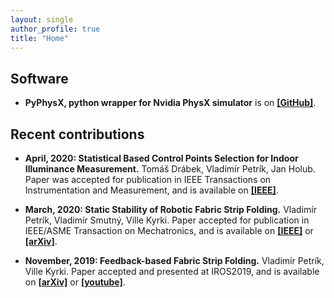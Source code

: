 ```yaml
---
layout: single
author_profile: true
title: "Home"
---
```


## Software
* **PyPhysX, python wrapper for Nvidia PhysX simulator** is on [**[GitHub]**](https://github.com/petrikvladimir/pyphysx).

## Recent contributions

* **April, 2020: Statistical Based Control Points Selection for Indoor Illuminance Measurement.**
    Tomáš Drábek, Vladimír Petrík, Jan Holub.
    Paper was accepted for publication in IEEE Transactions on Instrumentation and Measurement, and is available on 
    [**[IEEE]**](https://ieeexplore.ieee.org/stamp/stamp.jsp?arnumber=9066919).

* **March, 2020: Static Stability of Robotic Fabric Strip Folding.**
    Vladimír Petrík, Vladimír Smutný, Ville Kyrki.
    Paper accepted for publication in IEEE/ASME Transaction on Mechatronics, and is available on 
    [**[IEEE]**](https://ieeexplore.ieee.org/stamp/stamp.jsp?arnumber=9037109) or
    [**[arXiv]**](https://arxiv.org/abs/1902.11021).

* **November, 2019: Feedback-based Fabric Strip Folding.**
    Vladimír Petrík, Ville Kyrki.
    Paper accepted and presented at IROS2019, and is available on 
    [**[arXiv]**](https://arxiv.org/abs/1904.01298) or 
    [**[youtube]**](https://www.youtube.com/watch?v=ghcp7CdqhjM&list=PL7EJPwNF0uyOtF5ySihyai2at87PbYQ4y).
